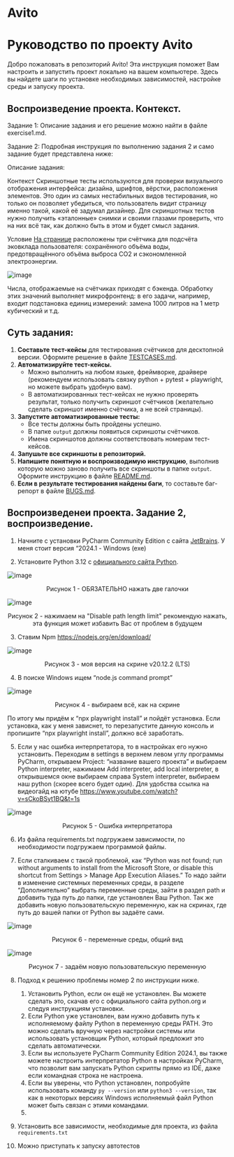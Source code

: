 # Avito

# Руководство по проекту Avito

Добро пожаловать в репозиторий Avito! Эта инструкция поможет Вам настроить и запустить проект локально на вашем компьютере. Здесь вы найдете шаги по установке необходимых зависимостей, настройке среды и запуску проекта.

## Воспроизведение проекта. Контекст.

Задание 1: Описание задания и его решение можно найти в файле exercise1.md.

Задание 2: Подробная инструкция по выполнению задания 2 и само задание будет представлена ниже:

Описание задания: 

  Контекст
  Скриншотные тесты используются для проверки визуального отображения интерфейса: дизайна, шрифтов, вёрстки, расположения элементов.
  Это один из самых нестабильных видов тестирования, но только он позволяет убедиться, что пользователь видит страницу именно такой, какой её задумал дизайнер. Для скриншотных тестов нужно получить «эталонные» снимки и своими глазами проверить, что на них всё так, как     должно быть в этом и будет смысл задания.

  Условие
  [На странице](https://www.avito.ru/avito-care/eco-impact) расположены три счётчика для подсчёта эковклада пользователя: сохранённого объёма воды, предотвращённого объёма выброса СО2 и сэкономленной электроэнергии.

  ![image](https://github.com/Thain087/Avito/assets/128293871/d24d2615-89cb-4172-a53f-1944a613ba72)

Числа, отображаемые на счётчиках приходят с бэкенда. Обработку этих значений выполняет микрофронтенд:
в его задачи, например, входит подстановка единиц измерений: замена 1000 литров на 1 метр кубический и т.д.

## Суть задания:

1. **Составьте тест-кейсы** для тестирования счётчиков для десктопной версии. Оформите решение в файле [TESTCASES.md](TESTCASES.md).
2. **Автоматизируйте тест-кейсы.**
   - Можно выполнить на любом языке, фреймворке, драйвере (рекомендуем использовать связку python + pytest + playwright, но можете выбрать удобную вам).
   - В автоматизированных тест-кейсах не нужно проверять результат, только получить скриншот счётчиков (желательно сделать скриншот именно счётчика, а не всей страницы).
3. **Запустите автоматизированные тесты:**
   - Все тесты должны быть пройдены успешно.
   - В папке `output` должны появиться скриншоты счётчиков.
   - Имена скриншотов должны соответствовать номерам тест-кейсов.
4. **Запушьте все скриншоты в репозиторий.**
5. **Напишите понятную и воспроизводимую инструкцию**, выполнив которую можно заново получить все скриншоты в папке `output`. Оформите инструкцию в файле [README.md](README.md).
6. **Если в результате тестирования найдены баги**, то составьте баг-репорт в файле [BUGS.md](BUGS.md).


## Воспроизведенеи проекта. Задание 2, воспроизведение.

1. Начните с установки PyCharm Community Edition с сайта [JetBrains](https://www.jetbrains.com/pycharm/download/other.html). У меня стоит версия “2024.1 - Windows (exe)

2. Установите Python 3.12 с [официального сайта Python](https://www.python.org/downloads/release/python-3123/).

![image](https://github.com/Thain087/Avito/assets/128293871/0587d29c-848f-48e8-98d3-30d05ed7f88d)

<p align="center">Рисунок 1 - ОБЯЗАТЕЛЬНО нажать две галочки</p>

![image](https://github.com/Thain087/Avito/assets/128293871/e6e4e303-4c60-49a1-b3bb-a569b972dec2)

<p align="center">Рисунок 2 - нажимаем на "Disable path length limit" рекомендую нажать, эта функция может избавить Вас от проблем в будущем</p>

3.	Ставим Npm https://nodejs.org/en/download/

![image](https://github.com/Thain087/Avito/assets/128293871/a407c2fe-83f0-4381-88ce-6ed5296edb31)

<p align="center">Рисунок 3 - моя версия на скрине  v20.12.2 (LTS)</p>

4.	В поиске Windows ищем “node.js command prompt”

   ![image](https://github.com/Thain087/Avito/assets/128293871/fa93e190-7ad9-4eb5-abbb-0efa656f5640)

  <p align="center">Рисунок 4 - выбираем всё, как на скрине</p>

   По итогу мы придём к “npx playwright install” и пойдёт установка. Если установка, как у меня зависнет, то перезапустите данную консоль и пропишите “npx playwright install”, должно всё заработать.

5.	Если у нас ошибка интерпретатора, то в настройках его нужно установить. Переходим в settings в верхнем левом углу программы PyCharm, открываем Project: “название вашего проекта” и выбираем Python interpreter, нажимаем Add interpreter, add local interpreter, в открывшемся окне выбираем справа System interpreter, выбираем наш python (скорее всего будет один).  Для удобства  ссылка на видеогайд на ютубе https://www.youtube.com/watch?v=sCkoBSyt1BQ&t=1s 

   ![image](https://github.com/Thain087/Avito/assets/128293871/2a2f9d75-aa50-4ee6-8ead-242aa0751d96)

  <p align="center">Рисунок 5 - Ошибка интерпретатора</p>

6.	Из файла requirements.txt подгружаем зависимости, по необходимости подгружаем программой файлы.

7.	Если сталкиваем с такой проблемой, как “Python was not found; run without arguments to install from the Microsoft Store, or disable this shortcut from Settings > Manage App Execution Aliases.”
То надо зайти в изменение системных переменных среды, в разделе “Дополнительно” выбрать переменные среды, зайти в раздел path и добавить туда путь до папки, где установлен Ваш Python. Так же добавить новую пользовательскую переменную, как на скринах, где путь до вашей папки от Python вы задаёте сами.

![image](https://github.com/Thain087/Avito/assets/128293871/6c056608-8a74-43bc-8cd7-1ab2ec304350)

<p align="center">Рисунок 6 - переменные среды, общий вид</p>

![image](https://github.com/Thain087/Avito/assets/128293871/63efb4ac-4266-4734-8520-ac69108395c3)

<p align="center">Рисунок 7 - задаём новую пользовательскую переменную</p>

8.	Подход к решению проблемы номер 2 по инструкции ниже.
   
    1. Установить Python, если он ещё не установлен. Вы можете сделать это, скачав его с официального сайта python.org и следуя инструкциям установки.
    2. Если Python уже установлен, вам нужно добавить путь к исполняемому файлу Python в переменную среды PATH. Это можно сделать вручную через настройки системы или использовать установщик Python, который предложит это сделать автоматически.
    3. Если вы используете PyCharm Community Edition 2024.1, вы также можете настроить интерпретатор Python в настройках PyCharm, что позволит вам запускать Python скрипты прямо из IDE, даже если командная строка не настроена.
    4. Если вы уверены, что Python установлен, попробуйте использовать команду `py --version` или `python3 --version`, так как в некоторых версиях Windows исполняемый файл Python может быть связан с этими командами.
    5. 
9. Установить все зависимости, необходимые для проекта, из файла `requirements.txt`
     
10.	Можно приступать к запуску автотестов 








